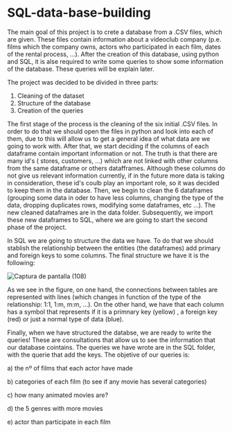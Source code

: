 # SQL-data-base-building

The main goal of this project is to crete a database from a .CSV files, which are given. These files contain information about a videoclub company (p.e. films which the company owns, actors who participated in each film, dates of the rental process, ...). After the creation of this database, using python and SQL, it is alse required to write some queries to show some information of the database. These queries will be explain later.


The project was decided to be divided in three parts:

1) Cleaning of the dataset
2) Structure of the database
3) Creation of the queries

The first stage of the process is the cleaning of the six initial .CSV files. In order to do that we should open the files in python and look into each of them, due to this will allow us to get a general idea of what data are we going to work with. After that, we start deciding if the columns of each dataframe contain important information or not. The truth is that there are many id's ( stores, customers, ...) which are not linked with other columns from the same dataframe or others datafframes. Although these columns do not give us relevant information currently, if in the future more data is taking in consideration, these id's coulb play an important role, so it was decided to keep them in the database. Then, we begin to clean the 6 dataframes (grouping some data in oder to have less columns, changing the type of the data, dropping duplicates rows, modifying some dataframes, etc ...). The new cleaned dataframes are in the data folder. Subsequently, we import these new dataframes to SQL, where we are going to start the second phase of the project. 

In SQL we are going to structure the data we have. To do that we should stablish the relationship between the entities (the dataframes) add primary and foreign keys to some columns. The final structure we have it is the following:

![Captura de pantalla (108)](https://user-images.githubusercontent.com/109019847/187068921-a7b3bc96-f3ed-47f5-aaf0-3ae9649829cd.png)


As we see in the figure, on  one hand, the connections between tables are represented with lines (which changes in function of the type of the relationship: 1:1, 1:m, m:m, ...). On the other hand, we have that each column has a symbol that represents if it is a primnary key (yellow) , a foreign key (red) or just a normal type of data (blue).

Finally, when we have structured the databse, we are ready to write the queries! These are consultations that allow us to see the information that our database cointains. The queries we have wrote are in the SQL folder, with the querie that add the keys. The objetive of our queries is:


  a) the nº of films that each actor have made

  b) categories of each film (to see if any movie has several categories)

  c) how many animated movies are?

  d) the 5 genres with more movies

  e) actor than participate in each film
